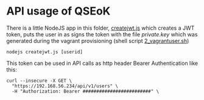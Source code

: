 # API usage of QSEoK

There is a little NodeJS app in this folder, <a href="createjwt.js">createjwt.js</a>
which creates a JWT token, puts the user in as signs the token with the file *private.key* which was generated during the vagrant provisioning (shell script <a href="../sh/2_vagrantuser.sh">2_vagrantuser.sh</a>)
```
nodejs createjwt.js [userid]
```
This token can be used in API calls as http header Bearer Authentication like this:
```
curl --insecure -X GET \
  "https://192.168.56.234/api/v1/users" \
  -H "Authorization: Bearer #########################" \
```
